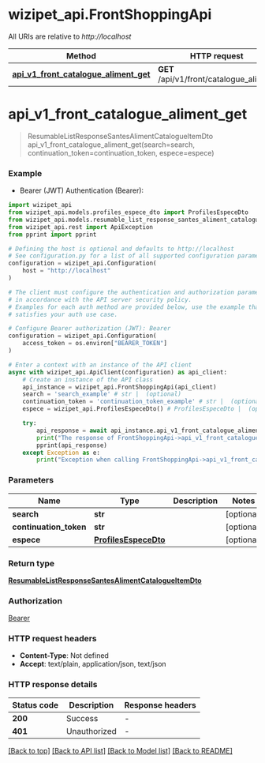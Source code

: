 # wizipet_api.FrontShoppingApi

All URIs are relative to *http://localhost*

Method | HTTP request | Description
------------- | ------------- | -------------
[**api_v1_front_catalogue_aliment_get**](FrontShoppingApi.md#api_v1_front_catalogue_aliment_get) | **GET** /api/v1/front/catalogue_aliment | 


# **api_v1_front_catalogue_aliment_get**
> ResumableListResponseSantesAlimentCatalogueItemDto api_v1_front_catalogue_aliment_get(search=search, continuation_token=continuation_token, espece=espece)



### Example

* Bearer (JWT) Authentication (Bearer):

```python
import wizipet_api
from wizipet_api.models.profiles_espece_dto import ProfilesEspeceDto
from wizipet_api.models.resumable_list_response_santes_aliment_catalogue_item_dto import ResumableListResponseSantesAlimentCatalogueItemDto
from wizipet_api.rest import ApiException
from pprint import pprint

# Defining the host is optional and defaults to http://localhost
# See configuration.py for a list of all supported configuration parameters.
configuration = wizipet_api.Configuration(
    host = "http://localhost"
)

# The client must configure the authentication and authorization parameters
# in accordance with the API server security policy.
# Examples for each auth method are provided below, use the example that
# satisfies your auth use case.

# Configure Bearer authorization (JWT): Bearer
configuration = wizipet_api.Configuration(
    access_token = os.environ["BEARER_TOKEN"]
)

# Enter a context with an instance of the API client
async with wizipet_api.ApiClient(configuration) as api_client:
    # Create an instance of the API class
    api_instance = wizipet_api.FrontShoppingApi(api_client)
    search = 'search_example' # str |  (optional)
    continuation_token = 'continuation_token_example' # str |  (optional)
    espece = wizipet_api.ProfilesEspeceDto() # ProfilesEspeceDto |  (optional)

    try:
        api_response = await api_instance.api_v1_front_catalogue_aliment_get(search=search, continuation_token=continuation_token, espece=espece)
        print("The response of FrontShoppingApi->api_v1_front_catalogue_aliment_get:\n")
        pprint(api_response)
    except Exception as e:
        print("Exception when calling FrontShoppingApi->api_v1_front_catalogue_aliment_get: %s\n" % e)
```



### Parameters


Name | Type | Description  | Notes
------------- | ------------- | ------------- | -------------
 **search** | **str**|  | [optional] 
 **continuation_token** | **str**|  | [optional] 
 **espece** | [**ProfilesEspeceDto**](.md)|  | [optional] 

### Return type

[**ResumableListResponseSantesAlimentCatalogueItemDto**](ResumableListResponseSantesAlimentCatalogueItemDto.md)

### Authorization

[Bearer](../README.md#Bearer)

### HTTP request headers

 - **Content-Type**: Not defined
 - **Accept**: text/plain, application/json, text/json

### HTTP response details

| Status code | Description | Response headers |
|-------------|-------------|------------------|
**200** | Success |  -  |
**401** | Unauthorized |  -  |

[[Back to top]](#) [[Back to API list]](../README.md#documentation-for-api-endpoints) [[Back to Model list]](../README.md#documentation-for-models) [[Back to README]](../README.md)

